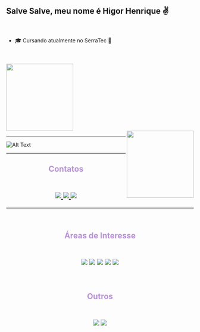 ## Salve Salve, meu nome é Higor Henrique ✌️

<br>

-   🎓 Cursando atualmente no SerraTec 🙏

<br>

<div id="stats"><br>
<img  height="180em" src="https://github-readme-stats.vercel.app/api?username=HigorHenriq&show_icons=true&theme=midnight-purple"/>
<br>
<img align="right" height="180em" src="https://github-readme-stats-eight-theta.vercel.app/api/top-langs/?username=HigorHenriq&layout=compact&langs_count=8&theme=midnight-purple&include_all_commits=true&count_private=true"/>
</div>
<hr>

![Alt Text](https://media.giphy.com/media/bi6RQ5x3tqoSI/giphy.gif)

<hr>

<div id="contact"><p><h2 align="center" style="color: #B993D6">Contatos
<p><br>
<a href="https://github.com/HigorHenriq" alt="github" target="_blank">
<img src="https://img.shields.io/badge/Gmail-D14836?style=for-the-badge&logo=gmail&logoColor=white">
</a>

<a href="#" alt="linkedin" target="_blank">
<img src="https://img.shields.io/badge/LinkedIn-0077B5?style=for-the-badge&logo=linkedin&logoColor=white">
</a>

<a href="#" alt="gmail" target="_blank">
<img src="https://img.shields.io/badge/Discord-7289DA?style=for-the-badge&logo=discord&logoColor=white" />
</a>
</div>

<hr>

<div><br>
<h2 align="center" style="color: #B993D6">Áreas de Interesse

<p><br>

<img src="https://img.shields.io/badge/HTML5-E34F26?style=for-the-badge&logo=html5&logoColor=white">

<img src="https://img.shields.io/badge/CSS3-1572B6?style=for-the-badge&logo=css3&logoColor=white">

<img src="https://img.shields.io/badge/JavaScript-F7DF1E?style=for-the-badge&logo=javascript&logoColor=black">

<img src="https://img.shields.io/badge/React-20232A?style=for-the-badge&logo=react&logoColor=61DAFB">

<img src="https://img.shields.io/badge/React_Native-20232A?style=for-the-badge&logo=react&logoColor=61DAFB">

</div>

<div><br>
<h2 align="center" color="white" style="color: #B993D6">Outros

<p><br>

<img src="https://aleen42.github.io/badges/src/photoshop.svg">

<img src="https://aleen42.github.io/badges/src/after_effects.svg">

</div>
